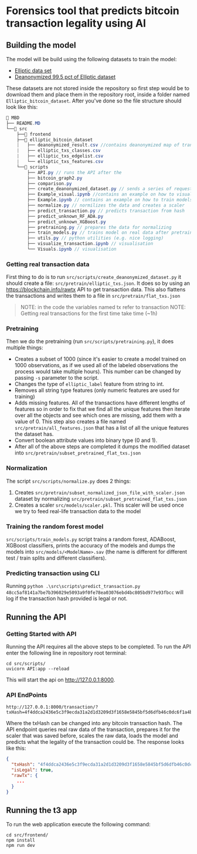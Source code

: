 # Forensics tool that predicts bitcoin transaction legality using AI

## Building the model

The model will be build using the following datasets to train the model:

- [Elliptic data set](https://www.kaggle.com/datasets/ellipticco/elliptic-data-set)
- [Deanonymized 99.5 pct of Elliptic dataset](https://www.kaggle.com/datasets/ellipticco/elliptic-data-set/discussion/117862)

These datasets are not stored inside the repository so first step would be to download them and place them in the repository root, inside a folder named `Elliptic_bitcoin_dataset`. After you've done so the file structure should look like this:

```c#
📁 MBD
├── README.MD
└──📁 src
	├──📁 frontend
	├──📁 elliptic_bitcoin_dataset
	|	├── deanonymized_result.csv //contains deanonymized map of transactions
	|	├── elliptic_txs_classes.csv
	|	├── elliptic_txs_edgelist.csv
	|	└── elliptic_txs_features.csv
	└──📁 scripts
		├── API.py // runs the API after the
		├── bitcoin_graph2.py
		├── comparison.py
		├── create_deanonymized_dataset.py // sends a series of requests to aquire real data from deanonymized dataset exposed hashes
		├── Example_visual.ipynb //contains an example on how to visualize the data
		├── Example.ipynb // contains an example on how to train models on anonymized data
		├── normalize.py // normilizes the data and creates a scaler
		├── predict_transaction.py // predicts transaction from hash
		├── predict_unknown_RF_ADA.py
		├── predict_unknown_XGBoost.py
		├── pretraining.py // prepares the data for normalizing
		├── train_models.py // trains model on real data after pretraining and normalization
		├── utils.py // python utilities (e.g. nice logging)
		├── visualize_transaction.ipynb // visualisation
		└── Visuals.ipynb // visualisation

```

### Getting real transaction data

First thing to do is to run `src/scripts/create_deanonymized_dataset.py` it should create a file: `src/pretrain/elliptic_txs.json`. It does so by using an https://blockchain.info/rawtx API to get transaction data. This also flattens the transactions and writes them to a file in `src/pretrain/flat_txs.json`

> NOTE: in the code the variables named tx refer to transaction
> NOTE: Getting real transactions for the first time take time (~1h)

### Pretraining

Then we do the pretraining (run `src/scripts/pretraining.py`), it does multiple things:

- Creates a subset of 1000 (since it's easier to create a model trained on 1000 observations, as if we used all of the labeled observations the process would take multiple hours). This number can be changed by passing `-s` parameter to the script.
- Changes the type of `elliptic_label` feature from string to int.
- Removes all string type features (only numeric features are used for training)
- Adds missing features. All of the transactions have different lengths of features so in order to fix that we find all the unique features then iterate over all the objects and see which ones are missing, add them with a value of 0. This step also creates a file named `src/pretrain/all_features.json` that has a list of all the unique features the dataset has.
- Convert boolean attribute values into binary type (0 and 1).
- After all of the above steps are completed it dumps the modified dataset into `src/pretrain/subset_pretrained_flat_txs.json`

### Normalization

The script `src/scripts/normalize.py` does 2 things:

1. Creates `src/pretrain/subset_normalized_json_file_with_scaler.json` dataset by normalizing `src/pretrain/subset_pretrained_flat_txs.json`
2. Creates a scaler `src/models/scaler.pkl`. This scaler will be used once we try to feed real-life transaction data to the model

### Training the random forest model

`src/scripts/train_models.py` script trains a random forest, ADABoost, XGBoost classifiers, prints the accuracy of the models and dumps the models into `src/models/<ModelName>.sav` (the name is different for different test / train splits and different classifiers).

### Predicting transaction using CLI

Running `python .\src\scripts\predict_transaction.py 48cc5af8141a7be7b396029e5093a9f0fe78ea03076ebd4bc805bd977e93fbcc` will log if the transaction hash provided is legal or not.

## Running the API

### Getting Started with API

Running the API requires all the above steps to be completed. To run the API enter the following line in repository root terminal:

```shell
cd src/scripts/
uvicorn API:app --reload
```

This will start the api on http://127.0.0.1:8000.

### API EndPoints

```
http://127.0.0.1:8000/transaction/?txHash=4f4ddca2436e5c3f9ecda31a2d1d3209d3f1658e5845bf5d6dfb46c0dc6f1a4b
```

Where the txHash can be changed into any bitcoin transaction hash. The API endpoint queries real raw data of the transaction, prepares it for the scaler that was saved before, scales the raw data, loads the model and predicts what the legality of the transaction could be. The response looks like this:

```json
{
  "txHash": "4f4ddca2436e5c3f9ecda31a2d1d3209d3f1658e5845bf5d6dfb46c0dc6f1a4b",
  "isLegal": true,
  "rawTx": {
	...
  }
}
```

## Running the t3 app

To run the web application execute the following command:

```shell
cd src/frontend/
npm install
npm run dev
```
